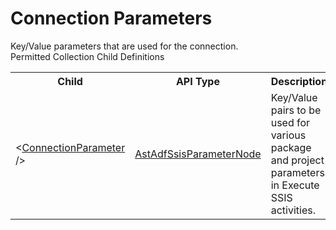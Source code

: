# Connection Parameters

<div class="LanguageSummary"><div class ="SummaryItem">Key/Value parameters that are used for the connection.</div></div><div class="SchemaBindingGroup"><div class="SchemaBindingGroupHeader">Permitted Collection Child Definitions</div><table id="SchemaBindingList" class="SchemaBindingList"><tbody><tr><th class="SchemaBindingNameColumnHeader">Child</th><th class="SchemaBindingTypeColumnHeader">API Type</th><th class="SchemaBindingSummaryColumnHeader">Description</th></tr><tr class="cd0"><td class="SchemaBindingName"><span class="punc">&lt;</span><a href=Varigence.Languages.Biml.DataFactory.AstAdfSsisParameterNode.html">ConnectionParameter</a><span class="punc"> /&gt;</span></td><td class="SchemaBindingType"><a href="../api-reference/Varigence.Languages.Biml.DataFactory.AstAdfSsisParameterNode.html">AstAdfSsisParameterNode</a></td><td class="SchemaBindingSummary">Key/Value pairs to be used for various package and project parameters in Execute SSIS activities.</td></tr></tbody></table></div>